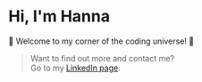 # Hi, I'm Hanna

🌟 Welcome to my corner of the coding universe! 🌟<br>

> Want to find out more and contact me?<br>
> Go to my [LinkedIn page](https://www.linkedin.com/in/hanna-forssell-51a836222/).

